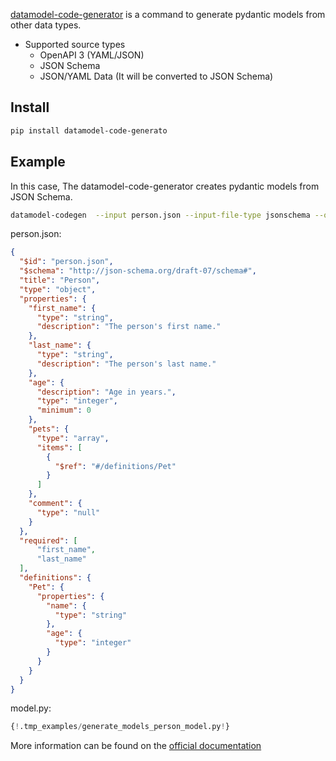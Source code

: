[datamodel-code-generator](https://github.com/koxudaxi/datamodel-code-generator/) is a command to generate pydantic models from other data types.


* Supported source types
    * OpenAPI 3 (YAML/JSON)
    * JSON Schema
    * JSON/YAML Data (It will be converted to JSON Schema)

## Install
```bash
pip install datamodel-code-generato
```

## Example
In this case, The datamodel-code-generator creates pydantic models from JSON Schema.
```bash
datamodel-codegen  --input person.json --input-file-type jsonschema --output model.py
```

person.json:
```json
{
  "$id": "person.json",
  "$schema": "http://json-schema.org/draft-07/schema#",
  "title": "Person",
  "type": "object",
  "properties": {
    "first_name": {
      "type": "string",
      "description": "The person's first name."
    },
    "last_name": {
      "type": "string",
      "description": "The person's last name."
    },
    "age": {
      "description": "Age in years.",
      "type": "integer",
      "minimum": 0
    },
    "pets": {
      "type": "array",
      "items": [
        {
          "$ref": "#/definitions/Pet"
        }
      ]
    },
    "comment": {
      "type": "null"
    }
  },
  "required": [
      "first_name",
      "last_name"
  ],
  "definitions": {
    "Pet": {
      "properties": {
        "name": {
          "type": "string"
        },
        "age": {
          "type": "integer"
        }
      }
    }
  }
}
```

model.py:
```py
{!.tmp_examples/generate_models_person_model.py!}
```

More information can be found on the
[official documentation](https://koxudaxi.github.io/datamodel-code-generator/)

